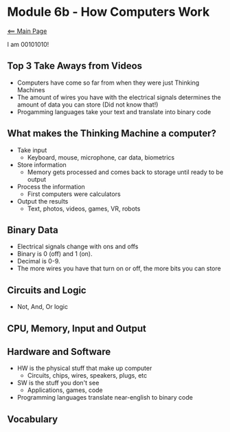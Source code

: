 # Module 6b - How Computers Work
[<== Main Page](../README.md)


I am 00101010!

## Top 3 Take Aways from Videos
- Computers have come so far from when they were just Thinking Machines
- The amount of wires you have with the electrical signals determines the amount of data you can store (Did not know that!)
- Progamming languages take your text and translate into binary code

## What makes the Thinking Machine a computer?
- Take input
  - Keyboard, mouse, microphone, car data, biometrics
- Store information
  - Memory gets processed and comes back to storage until ready to be output
- Process the information
  - First computers were calculators
- Output the results
  - Text, photos, videos, games, VR, robots

## Binary Data
- Electrical signals change with ons and offs
- Binary is 0 (off) and 1 (on).
- Decimal is 0-9.
- The more wires you have that turn on or off, the more bits you can store

## Circuits and Logic
- Not, And, Or logic 

## CPU, Memory, Input and Output

## Hardware and Software
- HW is the physical stuff that make up computer
  - Circuits, chips, wires, speakers, plugs, etc
- SW is the stuff you don't see
  - Applications, games, code
- Programming languages translate near-english to binary code


## Vocabulary


